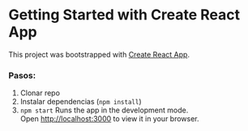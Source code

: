 # Getting Started with Create React App

This project was bootstrapped with [Create React App](https://github.com/facebook/create-react-app).
### Pasos:

1. Clonar repo
2. Instalar dependencias (`npm install`)
3. `npm start`
    Runs the app in the development mode.\
    Open [http://localhost:3000](http://localhost:3000) to view it in your browser.

